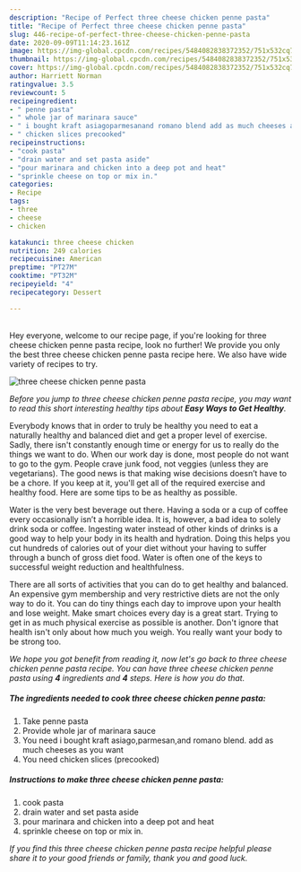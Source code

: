 ```yaml
---
description: "Recipe of Perfect three cheese chicken penne pasta"
title: "Recipe of Perfect three cheese chicken penne pasta"
slug: 446-recipe-of-perfect-three-cheese-chicken-penne-pasta
date: 2020-09-09T11:14:23.161Z
image: https://img-global.cpcdn.com/recipes/5484082838372352/751x532cq70/three-cheese-chicken-penne-pasta-recipe-main-photo.jpg
thumbnail: https://img-global.cpcdn.com/recipes/5484082838372352/751x532cq70/three-cheese-chicken-penne-pasta-recipe-main-photo.jpg
cover: https://img-global.cpcdn.com/recipes/5484082838372352/751x532cq70/three-cheese-chicken-penne-pasta-recipe-main-photo.jpg
author: Harriett Norman
ratingvalue: 3.5
reviewcount: 5
recipeingredient:
- " penne pasta"
- " whole jar of marinara sauce"
- " i bought kraft asiagoparmesanand romano blend add as much cheeses as you want"
- " chicken slices precooked"
recipeinstructions:
- "cook pasta"
- "drain water and set pasta aside"
- "pour marinara and chicken into a deep pot and heat"
- "sprinkle cheese on top or mix in."
categories:
- Recipe
tags:
- three
- cheese
- chicken

katakunci: three cheese chicken 
nutrition: 249 calories
recipecuisine: American
preptime: "PT27M"
cooktime: "PT32M"
recipeyield: "4"
recipecategory: Dessert

---
```

<br>
Hey everyone, welcome to our recipe page, if you're looking for three cheese chicken penne pasta recipe, look no further! We provide you only the best three cheese chicken penne pasta recipe here. We also have wide variety of recipes to try.
<br>


![three cheese chicken penne pasta](https://img-global.cpcdn.com/recipes/5484082838372352/751x532cq70/three-cheese-chicken-penne-pasta-recipe-main-photo.jpg)

<i>Before you jump to three cheese chicken penne pasta recipe, you may want to read this short interesting healthy tips about <strong>Easy Ways to Get Healthy</strong>.</i>

Everybody knows that in order to truly be healthy you need to eat a naturally healthy and balanced diet and get a proper level of exercise. Sadly, there isn't constantly enough time or energy for us to really do the things we want to do. When our work day is done, most people do not want to go to the gym. People crave junk food, not veggies (unless they are vegetarians). The good news is that making wise decisions doesn’t have to be a chore. If you keep at it, you'll get all of the required exercise and healthy food. Here are some tips to be as healthy as possible.

Water is the very best beverage out there. Having a soda or a cup of coffee every occasionally isn’t a horrible idea. It is, however, a bad idea to solely drink soda or coffee. Ingesting water instead of other kinds of drinks is a good way to help your body in its health and hydration. Doing this helps you cut hundreds of calories out of your diet without your having to suffer through a bunch of gross diet food. Water is often one of the keys to successful weight reduction and healthfulness.

There are all sorts of activities that you can do to get healthy and balanced. An expensive gym membership and very restrictive diets are not the only way to do it. You can do tiny things each day to improve upon your health and lose weight. Make smart choices every day is a great start. Trying to get in as much physical exercise as possible is another. Don't ignore that health isn't only about how much you weigh. You really want your body to be strong too. 


<i>We hope you got benefit from reading it, now let's go back to three cheese chicken penne pasta recipe. You can have three cheese chicken penne pasta using <strong>4</strong> ingredients and <strong>4</strong> steps. Here is how you do that.
</i>

##### The ingredients needed to cook three cheese chicken penne pasta:

1. Take  penne pasta
1. Provide  whole jar of marinara sauce
1. You need  i bought kraft asiago,parmesan,and romano blend. add as much cheeses as you want
1. You need  chicken slices (precooked)


##### Instructions to make three cheese chicken penne pasta:

1. cook pasta
1. drain water and set pasta aside
1. pour marinara and chicken into a deep pot and heat
1. sprinkle cheese on top or mix in.


<i>If you find this three cheese chicken penne pasta recipe helpful please share it to your good friends or family, thank you and good luck.</i>
